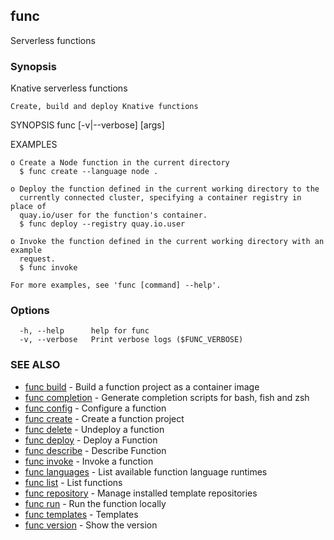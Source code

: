 ## func

Serverless functions

### Synopsis

Knative serverless functions

	Create, build and deploy Knative functions

SYNOPSIS
	func [-v|--verbose] <command> [args]

EXAMPLES

	o Create a Node function in the current directory
	  $ func create --language node .

	o Deploy the function defined in the current working directory to the
	  currently connected cluster, specifying a container registry in place of
	  quay.io/user for the function's container.
	  $ func deploy --registry quay.io.user

	o Invoke the function defined in the current working directory with an example
	  request.
	  $ func invoke

	For more examples, see 'func [command] --help'.

### Options

```
  -h, --help      help for func
  -v, --verbose   Print verbose logs ($FUNC_VERBOSE)
```

### SEE ALSO

* [func build](func_build.md)	 - Build a function project as a container image
* [func completion](func_completion.md)	 - Generate completion scripts for bash, fish and zsh
* [func config](func_config.md)	 - Configure a function
* [func create](func_create.md)	 - Create a function project
* [func delete](func_delete.md)	 - Undeploy a function
* [func deploy](func_deploy.md)	 - Deploy a Function
* [func describe](func_describe.md)	 - Describe Function
* [func invoke](func_invoke.md)	 - Invoke a function
* [func languages](func_languages.md)	 - List available function language runtimes
* [func list](func_list.md)	 - List functions
* [func repository](func_repository.md)	 - Manage installed template repositories
* [func run](func_run.md)	 - Run the function locally
* [func templates](func_templates.md)	 - Templates
* [func version](func_version.md)	 - Show the version

